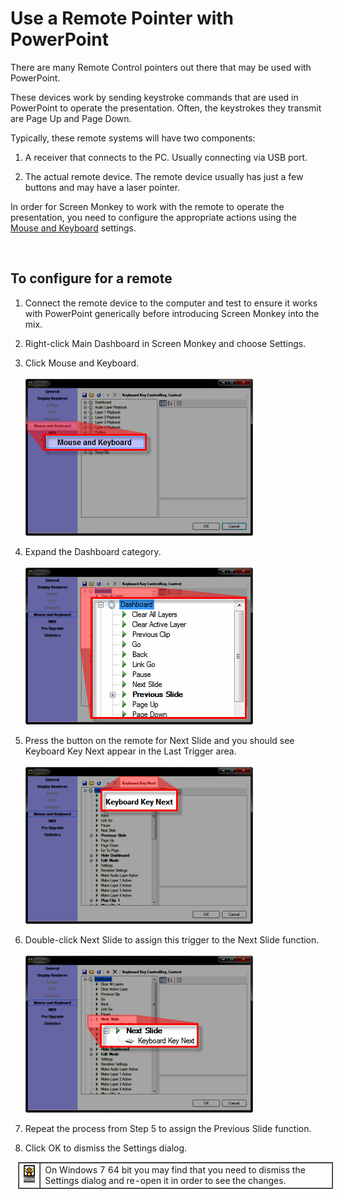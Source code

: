 <h1>Use a Remote Pointer with PowerPoint</h1>
<p>There are many Remote Control pointers out there that may be used with 
 PowerPoint. </p>
<p>These devices work by sending keystroke commands that are used in PowerPoint 
 to operate the presentation. Often, the keystrokes they transmit are <span class="hcp2">Page Up</span> and <span class="hcp2">Page 
 Down</span>.</p>
<p>Typically, these remote systems will have two components:</p>
<ol type="1">
	<li><p>A receiver that connects to the PC. Usually connecting via USB 
	 port. </p></li>
	<li><p>The actual remote device. The remote device usually has just 
	 a few buttons and may have a laser pointer.</p></li>
</ol>
<p>In order for Screen Monkey to work with the remote to operate the presentation, 
 you need to configure the appropriate actions using the <a href="../../Reference/Setup/Settings/MouseandKeyboard.md">Mouse 
 and Keyboard</a> settings.</p>
<p>&#160;</p>
<h2>To configure for a remote</h2>
<ol type="1">
	<li><p>Connect the remote device to the computer and test to ensure 
	 it works with PowerPoint generically before introducing Screen Monkey 
	 into the mix.</p></li>
	<li><p>Right-click <span class="hcp2">Main Dashboard</span> 
	 in Screen Monkey and choose <span class="hcp2">Settings</span>.</p></li>
	<li><p>Click <span class="hcp2">Mouse and Keyboard</span>.<br>
	<br>
	<img src="../../images/Remote1.png" alt="" border="0" class="hcp3"></p></li>
	<li><p>Expand the <span class="hcp2">Dashboard</span> 
	 category.<br>
	<br>
	<img src="../../images/Remote2.png" alt="" border="0" class="hcp3"></p></li>
	<li><p>Press the button on the remote for <span class="hcp2">Next 
	 Slide</span> and you should see <span class="hcp2">Keyboard 
	 Key Next</span> appear in the <span class="hcp2">Last 
	 Trigger</span> area.<br>
	<br>
	<img src="../../images/Remote3.png" alt="" border="0" class="hcp3"></p></li>
	<li><p>Double-click <span class="hcp2">Next Slide</span> 
	 to assign this trigger to the Next Slide function.<br>
	<br>
	<img src="../../images/Remote4.png" alt="" border="0" class="hcp3"></p></li>
	<li><p>Repeat the process from Step 5 to assign the Previous Slide 
	 function.</p></li>
	<li><p>Click <span class="hcp2">OK</span> to dismiss 
	 the Settings dialog.</p></li>
</ol>
<table style="margin-left: 12px; border-collapse: separate; border-collapse: separate;" 
		 cellspacing="0" border="1">
	<col>
	<col>
	<tr>
		<td><img src="../../images/Noteimage.png" alt="" border="0" class="hcp3"></td>
		<td>On Windows 7 64 bit you may find that you need to dismiss the 
		 Settings dialog and re-open it in order to see the changes.</td>
	</tr>
</table>
